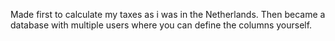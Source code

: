 Made first to calculate my taxes as i was in the Netherlands.
Then became a database with multiple users where you can define the columns yourself.
